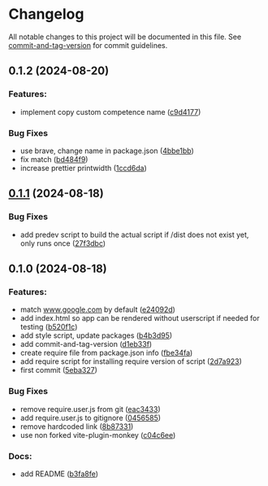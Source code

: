 # Changelog

All notable changes to this project will be documented in this file. See [commit-and-tag-version](https://github.com/absolute-version/commit-and-tag-version) for commit guidelines.

## 0.1.2 (2024-08-20)


### Features:

* implement copy custom competence name ([c9d4177](https://github.com/henrikvilhelmberglund/tm-linkedin-copy-custom-competence/commit/c9d41770a0420c0c3574a4e257b73e24f9c4454c))


### Bug Fixes

* use brave, change name in package.json ([4bbe1bb](https://github.com/henrikvilhelmberglund/tm-linkedin-copy-custom-competence/commit/4bbe1bbcb653b1ad79bcb859ea86738962b31d3f))
* fix match ([bd484f9](https://github.com/henrikvilhelmberglund/tm-linkedin-copy-custom-competence/commit/bd484f93703fa27646b14bcbae36e6fa6a6c5914))
* increase prettier printwidth ([1ccd6da](https://github.com/henrikvilhelmberglund/tm-linkedin-copy-custom-competence/commit/1ccd6da2a3261c72bc805147674c86a241cbaee1))

## [0.1.1](https://github.com/henrikvilhelmberglund/tm-template/compare/v0.1.0...v0.1.1) (2024-08-18)


### Bug Fixes

* add predev script to build the actual script if /dist does not exist yet, only runs once ([27f3dbc](https://github.com/henrikvilhelmberglund/tm-template/commit/27f3dbc9e8f19541f911957ea32d422c577a63d9))

## 0.1.0 (2024-08-18)


### Features:

* match www.google.com by default ([e24092d](https://github.com/henrikvilhelmberglund/tm-template/commit/e24092de2389976117eb37d1438f1a7e68ce38ad))
* add index.html so app can be rendered without userscript if needed for testing ([b520f1c](https://github.com/henrikvilhelmberglund/tm-template/commit/b520f1c2c3bb14e2dd65853752e872e18b85903f))
* add style script, update packages ([b4b3d95](https://github.com/henrikvilhelmberglund/tm-template/commit/b4b3d956960e0be70ef29d07b5f9a7f0655fcb1b))
* add commit-and-tag-version ([d1eb33f](https://github.com/henrikvilhelmberglund/tm-template/commit/d1eb33f81ff6a582c13daef632e26b15353ec5c1))
* create require file from package.json info ([fbe34fa](https://github.com/henrikvilhelmberglund/tm-template/commit/fbe34fa604d6c607e1547bff5625d5e3e71b1f49))
* add require script for installing require version of script ([2d7a923](https://github.com/henrikvilhelmberglund/tm-template/commit/2d7a923656856045d40f15dc7ad3e427438c35d7))
* first commit ([5eba327](https://github.com/henrikvilhelmberglund/tm-template/commit/5eba32719b0f6eb80ed4ab74ba4f941cc3348a76))


### Bug Fixes

* remove require.user.js from git ([eac3433](https://github.com/henrikvilhelmberglund/tm-template/commit/eac34331518dd48a115a9ad03ea29eba05027a1c))
* add require.user.js to gitignore ([0456585](https://github.com/henrikvilhelmberglund/tm-template/commit/04565856cf889198fcc52891c906a187f5253abc))
* remove hardcoded link ([8b87331](https://github.com/henrikvilhelmberglund/tm-template/commit/8b873317f844b657d45e6b48269c36b79d1d41b3))
* use non forked vite-plugin-monkey ([c04c6ee](https://github.com/henrikvilhelmberglund/tm-template/commit/c04c6ee2ad04130c5cca835a1b669aa05e70aa0f))


### Docs:

* add README ([b3fa8fe](https://github.com/henrikvilhelmberglund/tm-template/commit/b3fa8fe3232bc21fd08c4b1df6383848bd8fa902))
